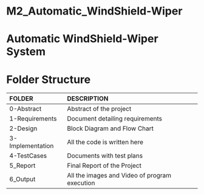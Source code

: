 # M2_Automatic_WindShield-Wiper

# **Automatic WindShield-Wiper System**

	
# Folder Structure

|FOLDER|DESCRIPTION|
|:-----|:----------|
|0-Abstract|Abstract of the project|
|1-Requirements|Document detailing requirements|
|2-Design|Block Diagram and Flow Chart|
|3-Implementation|All the code is written here|
|4-TestCases|Documents with test plans|
|5_Report|Final Report of the Project|
|6_Output|All the images and Video of program execution|


